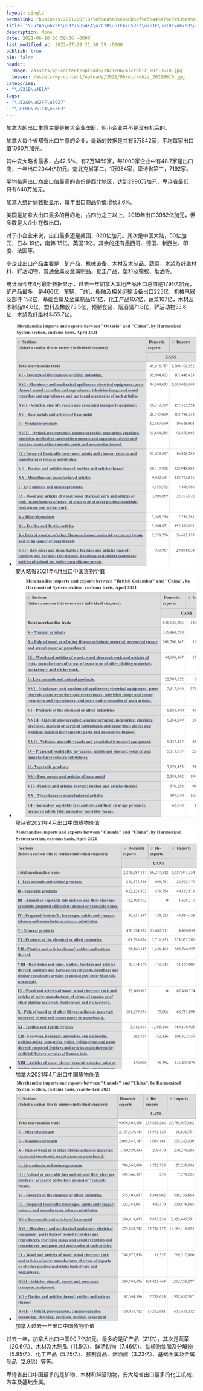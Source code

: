 ```yaml
---
layout: single
permalink: /business/2021/06/10/%e5%8a%a0%e6%8b%bf%e5%a4%a7%e5%93%aa%e7%b1%bb%e5%87%ba%e5%8f%a3%e7%94%9f%e6%84%8f%e6%9c%80%e7%83%ad%e9%97%a8%ef%bc%9f/
title: "\u52A0\u62FF\u5927\u54EA\u7C7B\u51FA\u53E3\u751F\u610F\u6700\u70ED\u95E8\uFF1F"
description: None
date: 2021-06-10 20:59:36 -0000
last_modified_at: 2022-07-29 21:10:39 -0000
publish: true
pin: false
header:
  image: /assets/wp-content/uploads/2021/06/microbiz_20210610.jpg
  teaser: /assets/wp-content/uploads/2021/06/microbiz_20210610.jpg
categories:
- "\u521B\u4E1A"
tags:
- "\u52A0\u62FF\u5927"
- "\u8FDB\u51FA\u53E3"
---
```

加拿大的出口生意主要是被大企业垄断，但小企业并不是没有机会的。

加拿大每个省都有出口生意的企业，最新的数据是共有5万542家，平均每家出口值1060万加元。

其中安大略省最多，占42.5%，有2万1459家，每1000家企业中有48.7家是出口商，一年出口2044亿加元。魁北克省第二，1万984家，卑诗省第三，7192家。

平均每家出口商出口值最高的省份是西北地区，达到2990万加元，卑诗省最低，只有640万加元。

加拿大统计局数据显示，每年出口商品价值增长2.6%。

美国是加拿大出口最多的目的地，占四分之三以上，2019年出口3982亿加元，但多数是大企业在做出口，

对于小企业来说，出口最多还是美国，820亿加元。其次是中国大陆，50亿加元，日本 19亿，南韩 15亿，英国11亿。其余的还有墨西哥、德国、新西兰、印度、法国等。

小企业出口产品主要是：矿产品、机械设备、木材及木制品、蔬菜、木浆及纤维材料、鲜活动物、普通金属及金属制品、化工产品、塑料及橡胶、烟酒等。

统计局今年4月最新数据显示，过去一年加拿大本地产品出口总值是1791亿加元，矿产品最多，是466亿，车辆、飞机、船舶及相关运输设备出口225亿，机械电器及部件 152亿，基础金属及金属制品151亿，化工产品107亿，蔬菜107亿，木材及木制品94.6亿，塑料及橡胶75.5亿，预制食品、烟酒醋71.6亿，鲜活动物55.8亿，木浆及纤维材料55.7亿。

* ![](/assets/wp-content/uploads/2021/06/20210610-4-768x1024.jpg)安大略省2021年4月出口中国货物价值
* ![](/assets/wp-content/uploads/2021/06/20210610-3-768x1024.jpg)卑诗省2021年4月出口中国货物价值
* ![](/assets/wp-content/uploads/2021/06/20210610-2-768x1024.jpg)加拿大2021年4月出口中国货物价值
* ![](/assets/wp-content/uploads/2021/06/20210610-1-768x1024.jpg)加拿大过去一年出口中国货物价值

过去一年，加拿大出口中国90.7亿加元，最多的是矿产品（21亿），其次是蔬菜（20.6亿）、木材及木制品（11.5亿）、鲜活动物（7.46亿）、动植物油脂及分解物（5.95亿）、化工产品（5.75亿）、预制食品、烟酒醋（3.22亿）、基础金属及金属制品（2.9亿）等等。

卑诗省出口中国最多的是矿物、木材和鲜活动物，安大略省出口最多的化工机械、汽车及基础金属。
